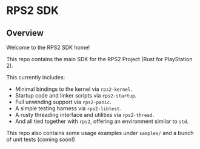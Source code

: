 # RPS2 SDK
## Overview
Welcome to the RPS2 SDK home! 

This repo contains the main SDK for the RPS2 Project (Rust for PlayStation 2).

This currently includes:
- Minimal bindings to the kernel via `rps2-kernel`.
- Startup code and linker scripts via `rps2-startup`.
- Full unwinding support via `rps2-panic`.
- A simple testing harness via `rps2-libtest`.
- A rusty threading interface and utilities via `rps2-thread`.
- And all tied together with `rps2`, offering an environment similar to `std`.

This repo also contains some usage examples under `samples/` and a bunch of unit tests (coming soon!)